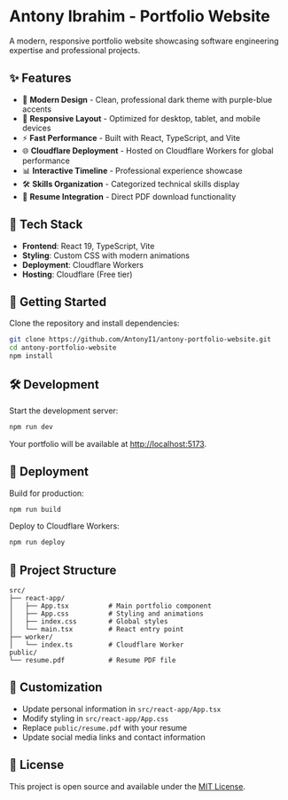 # Antony Ibrahim - Portfolio Website

A modern, responsive portfolio website showcasing software engineering expertise and professional projects.

## ✨ Features

- 🎨 **Modern Design** - Clean, professional dark theme with purple-blue accents
- 📱 **Responsive Layout** - Optimized for desktop, tablet, and mobile devices
- ⚡ **Fast Performance** - Built with React, TypeScript, and Vite
- 🌐 **Cloudflare Deployment** - Hosted on Cloudflare Workers for global performance
- 📊 **Interactive Timeline** - Professional experience showcase
- 🛠️ **Skills Organization** - Categorized technical skills display
- 📄 **Resume Integration** - Direct PDF download functionality

## 🚀 Tech Stack

- **Frontend**: React 19, TypeScript, Vite
- **Styling**: Custom CSS with modern animations
- **Deployment**: Cloudflare Workers
- **Hosting**: Cloudflare (Free tier)

## 🚀 Getting Started

Clone the repository and install dependencies:

```bash
git clone https://github.com/AntonyI1/antony-portfolio-website.git
cd antony-portfolio-website
npm install
```

## 🛠️ Development

Start the development server:

```bash
npm run dev
```

Your portfolio will be available at [http://localhost:5173](http://localhost:5173).

## 🚀 Deployment

Build for production:

```bash
npm run build
```

Deploy to Cloudflare Workers:

```bash
npm run deploy
```

## 📁 Project Structure

```
src/
├── react-app/
│   ├── App.tsx          # Main portfolio component
│   ├── App.css          # Styling and animations
│   ├── index.css        # Global styles
│   └── main.tsx         # React entry point
├── worker/
│   └── index.ts         # Cloudflare Worker
public/
└── resume.pdf           # Resume PDF file
```

## 🎨 Customization

- Update personal information in `src/react-app/App.tsx`
- Modify styling in `src/react-app/App.css`
- Replace `public/resume.pdf` with your resume
- Update social media links and contact information

## 📄 License

This project is open source and available under the [MIT License](LICENSE).
